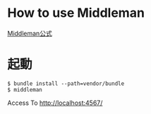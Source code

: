 # How to use Middleman
[Middleman公式](https://middlemanapp.com/jp/basics/install/)

# 起動
```
$ bundle install --path=vendor/bundle
$ middleman
```

Access To [http://localhost:4567/](http://localhost:4567/)
